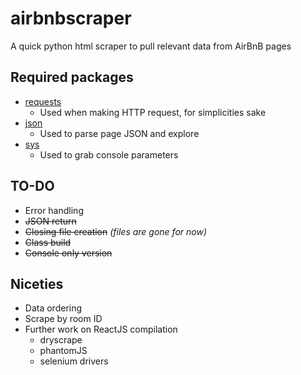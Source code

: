 # airbnbscraper
A quick python html scraper to pull relevant data from AirBnB pages

## Required packages
* [requests](http://docs.python-requests.org/en/master/)
  * Used when making HTTP request, for simplicities sake
* [json](https://docs.python.org/2/library/json.html)
  * Used to parse page JSON and explore
* [sys](https://docs.python.org/2/library/sys.html)
  * Used to grab console parameters

## TO-DO
* Error handling
* ~~JSON return~~
* ~~Closing file creation~~ *(files are gone for now)*
* ~~Class build~~
* ~~Console only version~~

## Niceties
* Data ordering
* Scrape by room ID
* Further work on ReactJS compilation
  * dryscrape
  * phantomJS
  * selenium drivers